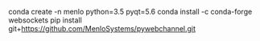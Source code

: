 conda create -n menlo python=3.5 pyqt=5.6
conda install -c conda-forge websockets
pip install git+https://github.com/MenloSystems/pywebchannel.git
